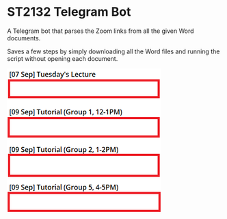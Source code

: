 # ST2132 Telegram Bot
A Telegram bot that parses the Zoom links from all the given Word documents.

Saves a few steps by simply downloading all the Word files and running the script without opening each document.

![Demo](assets/demo.png)